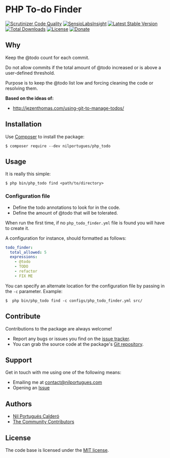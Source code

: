 # PHP To-do Finder

[![Scrutinizer Code Quality](https://scrutinizer-ci.com/g/nilportugues/php_todo_finder/badges/quality-score.png?b=master)](https://scrutinizer-ci.com/g/nilportugues/php_todo_finder/?branch=master)
[![SensioLabsInsight](https://insight.sensiolabs.com/projects/de4fc897-e1bc-4ab2-9ac2-b3518538fad1/mini.png)](https://insight.sensiolabs.com/projects/de4fc897-e1bc-4ab2-9ac2-b3518538fad1)
[![Latest Stable Version](https://poser.pugx.org/nilportugues/php_todo/v/stable)](https://packagist.org/packages/nilportugues/php_todo)
[![Total Downloads](https://poser.pugx.org/nilportugues/php_todo/downloads)](https://packagist.org/packages/nilportugues/php_todo)
[![License](https://poser.pugx.org/nilportugues/php_todo/license)](https://packagist.org/packages/nilportugues/php_todo)
[![Donate](https://www.paypalobjects.com/en_US/i/btn/btn_donate_SM.gif)](https://paypal.me/nilportugues)

## Why
Keep the @todo count for each commit.

Do not allow commits if the total amount of @todo increased or is above a user-defined threshold.

Purpose is to keep the @todo list low and forcing cleaning the code or resolving them.

**Based on the ideas of:**

- http://jezenthomas.com/using-git-to-manage-todos/

## Installation

Use [Composer](https://getcomposer.org) to install the package:

```
$ composer require --dev nilportugues/php_todo
```

## Usage

It is really this simple:

```
$ php bin/php_todo find <path/to/directory>
```

### Configuration file

- Define the todo annotations to look for in the code.
- Define the amount of @todo that will be tolerated.

When run the first time, if no `php_todo_finder.yml` file is found you will have to create it.

A configuration for instance, should formatted as follows:

```yml
todo_finder:
  total_allowed: 5
  expressions:
    - @todo
    - TODO
    - refactor
    - FIX ME
```

You can specify an alternate location for the configuration file by passing in the `-c` parameter. Example:

```
$  php bin/php_todo find -c configs/php_todo_finder.yml src/
```



## Contribute

Contributions to the package are always welcome!

* Report any bugs or issues you find on the [issue tracker](https://github.com/nilportugues/php_todo_finder/issues/new).
* You can grab the source code at the package's [Git repository](https://github.com/nilportugues/php_todo_finder).


## Support

Get in touch with me using one of the following means:

 - Emailing me at <contact@nilportugues.com>
 - Opening an [Issue](https://github.com/nilportugues/php_todo_finder/issues/new)


## Authors

* [Nil Portugués Calderó](http://nilportugues.com)
* [The Community Contributors](https://github.com/nilportugues/php_todo_finder/graphs/contributors)


## License
The code base is licensed under the [MIT license](LICENSE).
